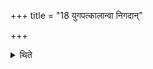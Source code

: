 +++
title = "18 युगपत्कालान्वा निगदान्"

+++

<details><summary>थिते</summary>

18. Or he alone should give out orders for works to be performed simultaneously.
</details>
